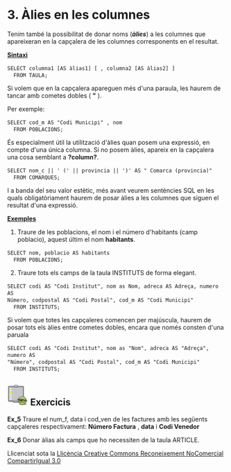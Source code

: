 # 3\. Àlies en les columnes

Tenim també la possibilitat de donar noms (_**àlies**_) a les columnes que
apareixeran en la capçalera de les columnes corresponents en el resultat.

**<u>Sintaxi</u>**
```
SELECT columna1 [AS àlias1] [ , columna2 [AS àlias2] ]  
  FROM TAULA;
```
Si volem que en la capçalera apareguen més d'una paraula, les haurem de tancar
amb cometes dobles ( **"** ).

Per exemple:
```
SELECT cod_m AS "Codi Municipi" , nom  
  FROM POBLACIONS;
```   
És especialment útil la utilització d'àlies quan posem una expressió, en
compte d'una única columna. Si no posem àlies, apareix en la capçalera una
cosa semblant a **?column?**.
```
SELECT nom_c || ' (' || provincia || ')' AS " Comarca (provincia)"  
  FROM COMARQUES;
```
I a banda del seu valor estètic, més avant veurem sentències SQL en les quals
obligatòriament haurem de posar àlies a les columnes que siguen el resultat
d'una expressió.

**<u>Exemples</u>**

  1) Traure de les poblacions, el nom i el número d'habitants (camp poblacio), aquest últim el nom **habitants**.
```
SELECT nom, poblacio AS habitants  
  FROM POBLACIONS;
```
  2) Traure tots els camps de la taula INSTITUTS de forma elegant.
```
SELECT codi AS "Codi Institut", nom as Nom, adreca AS Adreça, numero AS
Número, codpostal AS "Codi Postal", cod_m AS "Codi Municipi"  
  FROM INSTITUTS;
```
Si volem que totes les capçaleres comencen per majúscula, haurem de posar tots
els àlies entre cometes dobles, encara que només consten d'una paruala
```
SELECT codi AS "Codi Institut", nom as "Nom", adreca AS "Adreça", numero AS
"Número", codpostal AS "Codi Postal", cod_m AS "Codi Municipi"  
  FROM INSTITUTS;
```

## ![](icon_activity.gif) Exercicis

**Ex_5** Traure el num_f, data i cod_ven de les factures amb les següents
capçaleres respectivament: **Número Factura** , **data** i **Codi Venedor**


**Ex_6** Donar àlias als camps que ho necessiten de la taula ARTICLE.


Llicenciat sota la  [Llicència Creative Commons Reconeixement NoComercial
CompartirIgual 3.0](http://creativecommons.org/licenses/by-nc-sa/3.0/)

